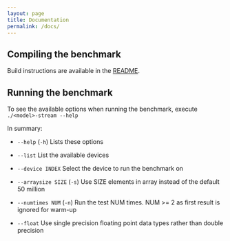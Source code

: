 ```yaml
---
layout: page
title: Documentation
permalink: /docs/
---
```


## Compiling the benchmark
Build instructions are available in the [README](https://github.com/UoB-HPC/BabelStream/blob/master/README.md).

## Running the benchmark
To see the available options when running the benchmark, execute `./<model>-stream --help`

In summary:

* `--help` (`-h`) Lists these options

* `--list` List the available devices

* `--device INDEX` Select the device to run the benchmark on

* `--arraysize SIZE` (`-s`) Use SIZE elements in array instead of the default 50 million

* `--numtimes NUM` (`-n`) Run the test NUM times. NUM >= 2 as first result is ignored for warm-up

* `--float` Use single precision floating point data types rather than double precision


